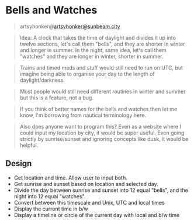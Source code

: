 # Bells and Watches

> artsyhonker@artsyhonker@sunbeam.city

> Idea: A clock that takes the time of daylight and divides it up into twelve sections, let's call them "bells", and they are shorter in winter and longer in summer. In the night, same idea, let's call them "watches" and they are longer in winter, shorter in summer.

> Trains and timed meds and stuff would still need to run on UTC, but imagine being able to organise your day to the length of daylight/darkness. 

> Most people would still need different routines in winter and summer but this is a feature, not a bug. 

> If you think of better names for the bells and watches then let me know, I'm borrowing from nautical terminology here. 

> Also does anyone want to program this? Even as a website where I could input my location by city, it would be super useful. Even going strictly by sunrise/sunset and ignoring concepts like dusk, it would be helpful.

## Design

- Get location and time. Allow user to input both.
- Get sunrise and sunset based on location and selected day.
- Divide the day between sunrise and sunset into 12 equal "bells", and the night into 12 equal "watches".
- Convert between this timescale and Unix, UTC and local times
- Display the current time in b/w 
- Display a timeline or circle of the current day with local and b/w time